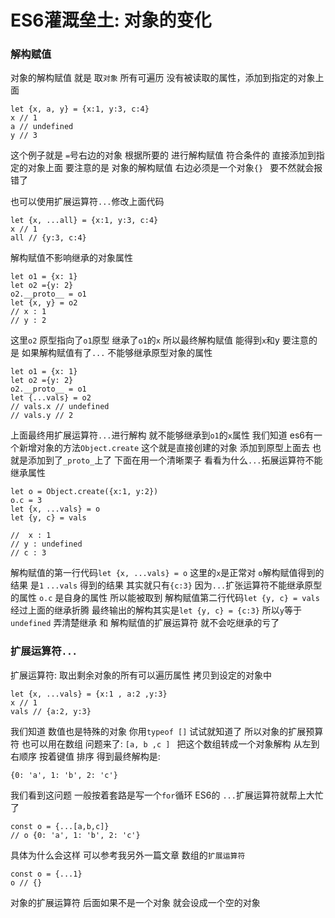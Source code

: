 # ES6灌溉垒土: 对象的变化

### 解构赋值

对象的解构赋值 就是 取`对象` 所有可遍历 没有被读取的属性，添加到指定的对象上面
```
let {x, a, y} = {x:1, y:3, c:4}
x // 1
a // undefined
y // 3
```
这个例子就是 `=`号右边的对象 根据所要的 进行解构赋值 符合条件的 直接添加到指定的对象上面
要注意的是 对象的解构赋值 右边必须是一个对象`{} ` 要不然就会报错了

也可以使用扩展运算符`...`修改上面代码
```
let {x, ...all} = {x:1, y:3, c:4}
x // 1
all // {y:3, c:4}
```
解构赋值不影响继承的对象属性 
```
let o1 = {x: 1}
let o2 ={y: 2}
o2.__proto__ = o1
let {x, y} = o2
// x : 1
// y : 2
```
这里`o2` 原型指向了`o1`原型 继承了`o1`的`x` 所以最终解构赋值 能得到`x`和y
要注意的是 如果解构赋值有了`...` 不能够继承原型对象的属性
```
let o1 = {x: 1}
let o2 ={y: 2}
o2.__proto__ = o1
let {...vals} = o2
// vals.x // undefined
// vals.y // 2
```
上面最终用扩展运算符`...`进行解构 就不能够继承到`o1`的`x`属性
我们知道 es6有一个新增对象的方法`Object.create` 这个就是直接创建的对象 添加到原型上面去 也就是添加到了`_proto_`上了
下面在用一个清晰栗子 看看为什么`...`拓展运算符不能继承属性
```
let o = Object.create({x:1, y:2})
o.c = 3
let {x, ...vals} = o
let {y, c} = vals

//  x : 1
// y : undefined
// c : 3
```
解构赋值的第一行代码`let {x, ...vals} = o` 这里的`x`是正常对 `o`解构赋值得到的结果 是`1`
`...vals` 得到的结果 其实就只有`{c:3}` 因为`...`扩张运算符不能继承原型的属性 `o.c` 是自身的属性 所以能被取到
解构赋值第二行代码`let {y, c} = vals` 经过上面的继承折腾 最终输出的解构其实是`let {y, c} = {c:3}`
所以`y`等于`undefined`
弄清楚继承 和 解构赋值的扩展运算符 就不会吃继承的亏了
### 扩展运算符`...`
扩展运算符: 取出剩余对象的所有可以遍历属性 拷贝到设定的对象中
```
let {x, ...vals} = {x:1 , a:2 ,y:3}
x // 1
vals // {a:2, y:3}
```
我们知道 数值也是特殊的对象 你用`typeof []` 试试就知道了
所以对象的扩展预算符 也可以用在数组
问题来了: `[a, b ,c ] ` 把这个数组转成一个对象解构 从左到右顺序 按着键值 排序
得到最终解构是:
```
{0: 'a', 1: 'b', 2: 'c'}
```
我们看到这问题 一般按着套路是写一个`for`循环
ES6的 `...`扩展运算符就帮上大忙了
```
const o = {...[a,b,c]}
// o {0: 'a', 1: 'b', 2: 'c'}
```
具体为什么会这样 可以参考我另外一篇文章 数组的`扩展运算符`

```
const o = {...1}
o // {}
```
对象的扩展运算符 后面如果不是一个对象  就会设成一个空的对象
